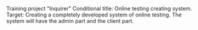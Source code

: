 ﻿Training project "Inquirer"
Conditional title: Online testing creating system.
Target: Creating a completely developed system of online testing. The system will have the admin part and the client part.